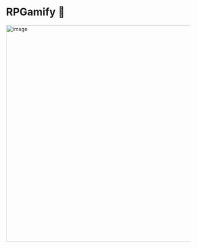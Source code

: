 # RPGamify 👾
<img width="590" alt="image" src="https://github.com/user-attachments/assets/55bdb58b-1705-40fc-a02e-330f01298c79" />

